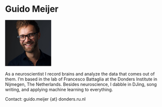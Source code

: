 # Guido Meijer
<img src="/assets/img/DSCF0209_square.jpg" width="150">

As a neuroscientist I record brains and analyze the data that comes out of them. I’m based in the lab 
of Francesco Battaglia at the Donders Institute in Nijmegen, The Netherlands. Besides neuroscience, I dabble in DJing, song writing, and applying machine learning to everything.

Contact: guido.meijer {at} donders.ru.nl